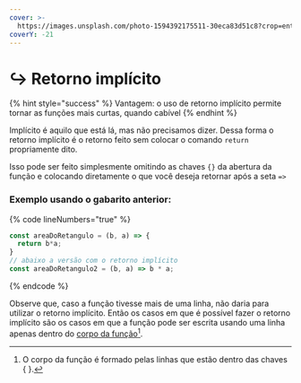 ```yaml
---
cover: >-
  https://images.unsplash.com/photo-1594392175511-30eca83d51c8?crop=entropy&cs=srgb&fm=jpg&ixid=M3wxOTcwMjR8MHwxfHNlYXJjaHwyfHxyZXR1cm58ZW58MHx8fHwxNjg5MDAyODA5fDA&ixlib=rb-4.0.3&q=85
coverY: -21
---
```


# ↪ Retorno implícito

{% hint style="success" %}
Vantagem: o uso de retorno implícito permite tornar as funções mais curtas, quando cabível
{% endhint %}

Implícito é aquilo que está lá, mas não precisamos dizer. Dessa forma o retorno implícito é o retorno feito sem colocar o comando `return` propriamente dito.

Isso pode ser feito simplesmente omitindo as chaves `{}` da abertura da função e colocando diretamente o que você deseja retornar após a seta `=>`

### Exemplo usando o gabarito anterior:

{% code lineNumbers="true" %}
```javascript
const areaDoRetangulo = (b, a) => {
  return b*a;
}
// abaixo a versão com o retorno implícito
const areaDoRetangulo2 = (b, a) => b * a;
```
{% endcode %}

Observe que, caso a função tivesse mais de uma linha, não daria para utilizar o retorno implícito. Então os casos em que é possível fazer o retorno implícito são os casos em que a função pode ser escrita usando uma linha apenas dentro do [corpo da função](#user-content-fn-1)[^1].

[^1]: O corpo da função é formado pelas linhas que estão dentro das chaves { }.

